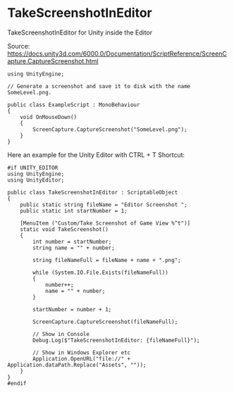 # TakeScreenshotInEditor
TakeScreenshotInEditor for Unity inside the Editor

Source:
https://docs.unity3d.com/6000.0/Documentation/ScriptReference/ScreenCapture.CaptureScreenshot.html

```
using UnityEngine;

// Generate a screenshot and save it to disk with the name SomeLevel.png.

public class ExampleScript : MonoBehaviour
{
    void OnMouseDown()
    {
        ScreenCapture.CaptureScreenshot("SomeLevel.png");
    }
}
```

Here an example for the Unity Editor with CTRL + T Shortcut:

```
#if UNITY_EDITOR
using UnityEngine;
using UnityEditor;

public class TakeScreenshotInEditor : ScriptableObject
{
	public static string fileName = "Editor Screenshot ";
    public static int startNumber = 1;

	[MenuItem ("Custom/Take Screenshot of Game View %^t")]
	static void TakeScreenshot()
	{
		int number = startNumber;
		string name = "" + number;

        string fileNameFull = fileName + name + ".png";

        while (System.IO.File.Exists(fileNameFull))
		{
			number++;
			name = "" + number;
		}

		startNumber = number + 1;

		ScreenCapture.CaptureScreenshot(fileNameFull);

        // Show in Console
		Debug.Log($"TakeScreenshotInEditor: {fileNameFull}");

        // Show in Windows Explorer etc
		Application.OpenURL("file://" + Application.dataPath.Replace("Assets", ""));
	}
}
#endif
```
